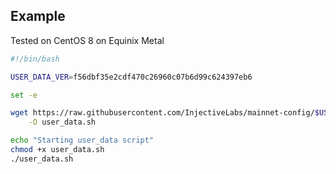 ## Example

Tested on CentOS 8 on Equinix Metal

```bash
#!/bin/bash

USER_DATA_VER=f56dbf35e2cdf470c26960c07b6d99c624397eb6

set -e

wget https://raw.githubusercontent.com/InjectiveLabs/mainnet-config/$USER_DATA_VER/selinux/scripts/user_data.sh \
	-O user_data.sh

echo "Starting user_data script"
chmod +x user_data.sh
./user_data.sh
```
